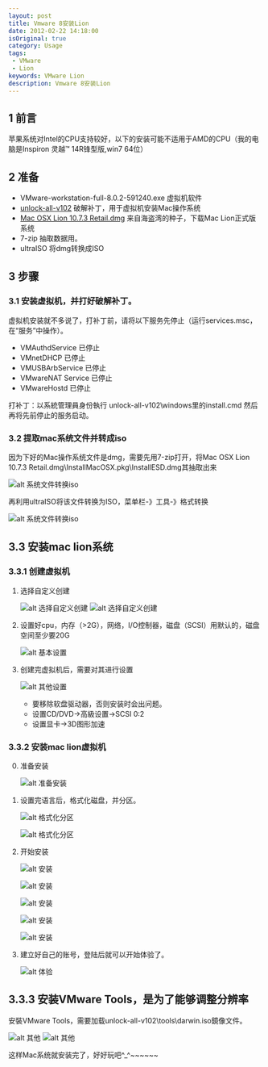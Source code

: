 ```yaml
---
layout: post
title: Vmware 8安装Lion
date: 2012-02-22 14:18:00
isOriginal: true
category: Usage
tags:
 - VMware
 - Lion
keywords: VMware Lion
description: Vmware 8安装Lion
---
```



## 1 前言

苹果系统对Intel的CPU支持较好，以下的安装可能不适用于AMD的CPU（我的电脑是Inspiron 灵越™ 14R锋型版,win7 64位）

## 2 准备

* VMware-workstation-full-8.0.2-591240.exe      虚拟机软件
* [unlock-all-v102][1]  破解补丁，用于虚拟机安装Mac操作系统
* [Mac OSX Lion 10.7.3 Retail.dmg][2] 来自海盗湾的种子，下载Mac Lion正式版系统
* 7-zip  抽取数据用。
* ultraISO 将dmg转换成ISO

## 3 步骤

### 3.1 安装虚拟机，并打好破解补丁。

虚拟机安装就不多说了，打补丁前，请将以下服务先停止（运行services.msc，在“服务”中操作）。

* VMAuthdService           已停止
* VMnetDHCP                已停止
* VMUSBArbService          已停止
* VMwareNAT Service        已停止
* VMwareHostd              已停止

打补丁：以系統管理員身份執行 unlock-all-v102\windows里的install.cmd
然后再将先前停止的服务启动。

### 3.2 提取mac系统文件并转成iso
因为下好的Mac操作系统文件是dmg，需要先用7-zip打开，将Mac OSX Lion 10.7.3 Retail.dmg\InstallMacOSX.pkg\InstallESD.dmg其抽取出来

![alt 系统文件转换iso](/images/posts/vmware8-install-lion/3.2-1.jpeg "抽取dmg")

再利用ultraISO将该文件转换为ISO，菜单栏-》工具-》格式转换

![alt 系统文件转换iso](/images/posts/vmware8-install-lion/3.2-2.jpeg "dmg格式转换")

## 3.3 安装mac lion系统

### 3.3.1 创建虚拟机

1. 选择自定义创建

	![alt 选择自定义创建](/images/posts/vmware8-install-lion/3.3.1-1.1.png "选择自定义创建1")
	![alt 选择自定义创建](/images/posts/vmware8-install-lion/3.3.1-1.2.png "选择自定义创建2")

2. 设置好cpu，内存（>2G），网络，I/O控制器，磁盘（SCSI）用默认的，磁盘空间至少要20G

	![alt 基本设置](/images/posts/vmware8-install-lion/3.3.1-2.png "基本设置")

3. 创建完虚拟机后，需要对其进行设置

	![alt 其他设置](/images/posts/vmware8-install-lion/3.3.1-3.png "其他设置")

	* 要移除软盘驱动器，否则安装时会出问题。
	* 设置CD/DVD→高級设置→SCSI 0:2
	* 设置显卡→3D图形加速

### 3.3.2 安装mac lion虚拟机

0. 准备安装

	![alt 准备安装](/images/posts/vmware8-install-lion/3.3.2-0.jpeg "准备安装")

1. 设置完语言后，格式化磁盘，并分区。

	![alt 格式化分区](/images/posts/vmware8-install-lion/3.3.2-1.1.jpeg "格式化分区")

	![alt 格式化分区](/images/posts/vmware8-install-lion/3.3.2-1.2.jpeg "格式化分区")

2. 开始安装

	![alt 安装](/images/posts/vmware8-install-lion/3.3.2-2.1.jpeg "安装")

	![alt 安装](/images/posts/vmware8-install-lion/3.3.2-2.2.jpeg "安装")

	![alt 安装](/images/posts/vmware8-install-lion/3.3.2-2.3.jpeg "安装")

	![alt 安装](/images/posts/vmware8-install-lion/3.3.2-2.4.jpeg "安装")

	![alt 安装](/images/posts/vmware8-install-lion/3.3.2-2.5.jpeg "安装")

3. 建立好自己的账号，登陆后就可以开始体验了。

	![alt 体验](/images/posts/vmware8-install-lion/3.3.2-3.jpeg "体验")

## 3.3.3  安装VMware Tools，是为了能够调整分辨率

安裝VMware Tools，需要加载unlock-all-v102\tools\darwin.iso鏡像文件。


![alt 其他](/images/posts/vmware8-install-lion/3.3.3-1.jpeg "其他")
![alt 其他](/images/posts/vmware8-install-lion/3.3.3-2.jpeg "其他")


这样Mac系统就安装完了，好好玩吧^_^~~~~~~


[1]: http://pan.baidu.com/share/link?shareid=6830&uk=1678482707
[2]: http://pan.baidu.com/share/link?shareid=6831&uk=1678482707
